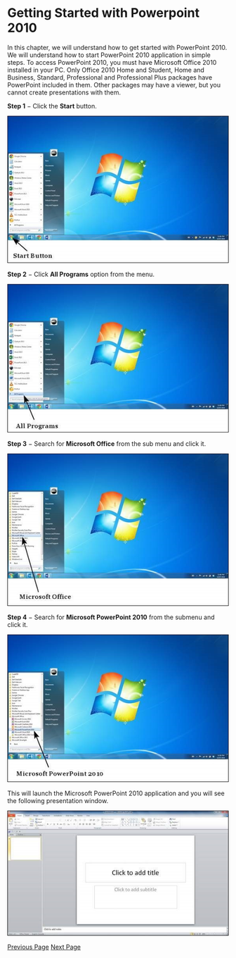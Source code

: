 # Getting Started with Powerpoint 2010
In this chapter, we will understand how to get started with PowerPoint 2010. We will understand how to start PowerPoint 2010 application in simple steps. To access PowerPoint 2010, you must have Microsoft Office 2010 installed in your PC. Only Office 2010 Home and Student, Home and Business, Standard, Professional and Professional Plus packages have PowerPoint included in them. Other packages may have a viewer, but you cannot create presentations with them.

**Step 1** − Click the **Start** button.

![Windows Start Button](../powerpoint/images/start.jpg)

**Step 2** − Click **All Programs** option from the menu.

![Windows All Programs](../powerpoint/images/all_programs.jpg)

**Step 3** − Search for **Microsoft Office** from the sub menu and click it.

![Microsoft Office 2010](../powerpoint/images/microsoft_office.jpg)

**Step 4** − Search for **Microsoft PowerPoint 2010** from the submenu and click it.

![Microsoft Office 2010](../powerpoint/images/powerpoint.jpg)

This will launch the Microsoft PowerPoint 2010 application and you will see the following presentation window.

![Microsoft Office 2010](../powerpoint/images/powerpoint_program.jpg)


[Previous Page](../powerpoint/index.md) [Next Page](../powerpoint/powerpoint_explore_window.md) 
